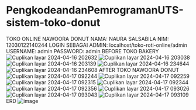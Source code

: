 # PengkodeandanPemrogramanUTS-sistem-toko-donut
TOKO ONLINE NAWOORA DONUT
NAMA: NAURA SALSABILA
NIM: 12030122140244
LOGIN SEBAGAI ADMIN: localhost/toko-roti-online/admin
USERNAME: admin PASSWORD: admin
BEFORE TOKO BAKERY
![Cuplikan layar 2024-04-16 202632](https://github.com/naurasalsabila06/PengkodeandanPemrogramanUTS-sistem-toko-donut/assets/167267738/7147572c-9829-4167-a6d7-2fd070eef34f)
![Cuplikan layar 2024-04-16 203038](https://github.com/naurasalsabila06/PengkodeandanPemrogramanUTS-sistem-toko-donut/assets/167267738/562ca82a-7422-4d9e-ae03-d9c49ac5dbc6)
![Cuplikan layar 2024-04-16 203139](https://github.com/naurasalsabila06/PengkodeandanPemrogramanUTS-sistem-toko-donut/assets/167267738/5d978075-8300-40ec-92e1-225ee5139daf)
![Cuplikan layar 2024-04-16 234644](https://github.com/naurasalsabila06/PengkodeandanPemrogramanUTS-sistem-toko-donut/assets/167267738/31342dca-70c2-4ea1-b1ed-6942d66edc28)
![Cuplikan layar 2024-04-16 234608](https://github.com/naurasalsabila06/PengkodeandanPemrogramanUTS-sistem-toko-donut/assets/167267738/54715466-e61c-4986-abf1-988620602a4e)
AFTER TOKO NAWOORA DONUT
![Cuplikan layar 2024-04-17 092244](https://github.com/naurasalsabila06/PengkodeandanPemrogramanUTS-sistem-toko-donut/assets/167267738/a27fec14-a414-4425-8b62-9aea25561306)
![Cuplikan layar 2024-04-17 092259](https://github.com/naurasalsabila06/PengkodeandanPemrogramanUTS-sistem-toko-donut/assets/167267738/22c2da9e-d162-4b91-bdfe-dcf0cfda4370)
![Cuplikan layar 2024-04-17 092315](https://github.com/naurasalsabila06/PengkodeandanPemrogramanUTS-sistem-toko-donut/assets/167267738/b8b9ae21-a421-4a63-987d-4705ccced930)
![Cuplikan layar 2024-04-17 092344](https://github.com/naurasalsabila06/PengkodeandanPemrogramanUTS-sistem-toko-donut/assets/167267738/c3b24231-4f2a-43ef-b27f-48afe4b684f7)
![Cuplikan layar 2024-04-17 092356](https://github.com/naurasalsabila06/PengkodeandanPemrogramanUTS-sistem-toko-donut/assets/167267738/10beeb74-61da-4723-b4a1-3c9d74a72a78)
![Cuplikan layar 2024-04-17 093026](https://github.com/naurasalsabila06/PengkodeandanPemrogramanUTS-sistem-toko-donut/assets/167267738/04a91c23-6508-41c9-a102-913ee0ae32aa)
![Cuplikan layar 2024-04-17 093043](https://github.com/naurasalsabila06/PengkodeandanPemrogramanUTS-sistem-toko-donut/assets/167267738/9b2969c8-e282-4764-928c-eb90c40d0251)
![Cuplikan layar 2024-04-17 093109](https://github.com/naurasalsabila06/PengkodeandanPemrogramanUTS-sistem-toko-donut/assets/167267738/0bfc1c67-844f-4845-80e9-afa7df96dc83)
ERD
![image](https://github.com/naurasalsabila06/PengkodeandanPemrogramanUTS-sistem-toko-donut/assets/167267738/bb1982e3-8b59-44e2-81b1-6931132eed3e)
